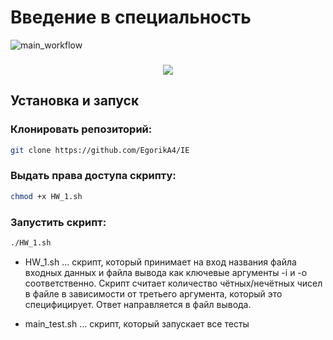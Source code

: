 # Введение в специальность
![main_workflow](https://github.com/EgorikA4/IE/actions/workflows/pylint.yml/badge.svg)

<h3 align="center">
<img src="https://cdn.rawgit.com/odb/official-bash-logo/master/assets/Logos/Identity/PNG/BASH_logo-transparent-bg-color.png">
</h3>

## Установка и запуск

### Клонировать репозиторий:
```bash
git clone https://github.com/EgorikA4/IE
```

### Выдать права доступа скрипту:
```bash
chmod +x HW_1.sh
```

### Запустить скрипт:
```bash
./HW_1.sh
```

* HW_1.sh 
    ... скрипт, который принимает на вход названия файла входных данных и файла вывода как ключевые аргументы -i и -o соответственно. Скрипт считает количество чётных/нечётных чисел в файле в зависимости от третьего аргумента, который это специфицирует. Ответ направляется в файл вывода.

* main_test.sh 
    ... скрипт, который запускает все тесты
